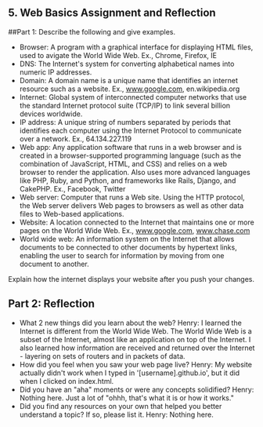 ## 5. Web Basics Assignment and Reflection

##Part 1: Describe the following and give examples.

- Browser: A program with a graphical interface for displaying HTML files, used to avigate the World Wide Web. Ex., Chrome, Firefox, IE
- DNS: The Internet's system for converting alphabetical names into numeric IP addresses.
- Domain: A domain name is a unique name that identifies an internet resource such as a website. Ex., www.google.com, en.wikipedia.org
- Internet: Global system of interconnected computer networks that use the standard Internet protocol suite (TCP/IP) to link several billion devices worldwide.
- IP address: A unique string of numbers separated by periods that identifies each computer using the Internet Protocol to communicate over a network. Ex., 64.134.227.119
- Web app: Any application software that runs in a web browser and is created in a browser-supported programming language (such as the combination of JavaScript, HTML, and CSS) and relies on a web browser to render the application. Also uses more advanced languages like PHP, Ruby, and Python, and frameworks like Rails, Django, and CakePHP. Ex., Facebook, Twitter
- Web server: Computer that runs a Web site. Using the HTTP protocol, the Web server delivers Web pages to browsers as well as other data files to Web-based applications.
- Website: A location connected to the Internet that maintains one or more pages on the World Wide Web. Ex., www.google.com, www.chase.com
- World wide web: An information system on the Internet that allows documents to be connected to other documents by hypertext links, enabling the user to search for information by moving from one document to another.

Explain how the internet displays your website after you push your changes.

## Part 2: Reflection
- What 2 new things did you learn about the web?
Henry: I learned the Internet is different from the World Wide Web. The World Wide Web is a subset of the Internet, almost like an application on top of the Internet. I also learned how information are received and returned over the Internet - layering on sets of routers and in packets of data.
- How did you feel when you saw your web page live?
Henry: My website actually didn't work when I typed in '[username].github.io', but it did when I clicked on index.html.
- Did you have an "aha" moments or were any concepts solidified?
Henry: Nothing here. Just a lot of "ohhh, that's what it is or how it works."
- Did you find any resources on your own that helped you better understand a topic? If so, please list it.
Henry: Nothing here.